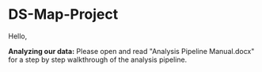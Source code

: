 # DS-Map-Project
Hello,

**Analyzing our data:** Please open and read "Analysis Pipeline Manual.docx" for a step by step walkthrough of the analysis pipeline.
